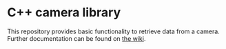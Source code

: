 # C++ camera library

This repository provides basic functionality to retrieve data from a camera. Further documentation can be found on [the wiki](https://github.com/NHS-Sailbot/Camera/wiki).
